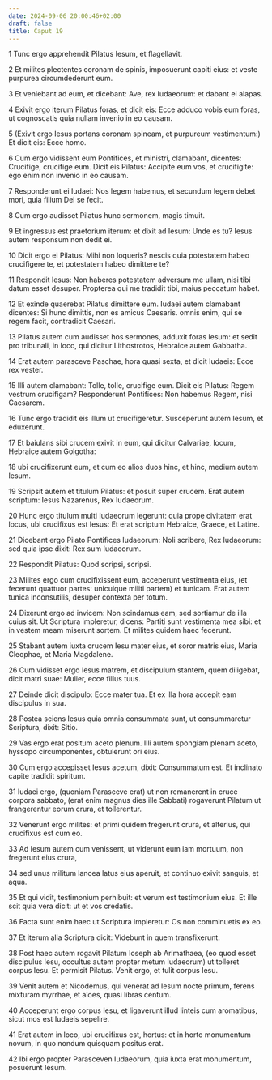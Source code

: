 ```yaml
---
date: 2024-09-06 20:00:46+02:00
draft: false
title: Caput 19
---
```





1 Tunc ergo apprehendit Pilatus Iesum, et flagellavit.

2 Et milites plectentes coronam de spinis, imposuerunt capiti eius: et veste purpurea circumdederunt eum.

3 Et veniebant ad eum, et dicebant: Ave, rex Iudaeorum: et dabant ei alapas.

4 Exivit ergo iterum Pilatus foras, et dicit eis: Ecce adduco vobis eum foras, ut cognoscatis quia nullam invenio in eo causam.

5 (Exivit ergo Iesus portans coronam spineam, et purpureum vestimentum:) Et dicit eis: Ecce homo.

6 Cum ergo vidissent eum Pontifices, et ministri, clamabant, dicentes: Crucifige, crucifige eum. Dicit eis Pilatus: Accipite eum vos, et crucifigite: ego enim non invenio in eo causam.

7 Responderunt ei Iudaei: Nos legem habemus, et secundum legem debet mori, quia filium Dei se fecit.

8 Cum ergo audisset Pilatus hunc sermonem, magis timuit.

9 Et ingressus est praetorium iterum: et dixit ad Iesum: Unde es tu? Iesus autem responsum non dedit ei.

10 Dicit ergo ei Pilatus: Mihi non loqueris? nescis quia potestatem habeo crucifigere te, et potestatem habeo dimittere te?

11 Respondit Iesus: Non haberes potestatem adversum me ullam, nisi tibi datum esset desuper. Propterea qui me tradidit tibi, maius peccatum habet.

12 Et exinde quaerebat Pilatus dimittere eum. Iudaei autem clamabant dicentes: Si hunc dimittis, non es amicus Caesaris. omnis enim, qui se regem facit, contradicit Caesari.

13 Pilatus autem cum audisset hos sermones, adduxit foras Iesum: et sedit pro tribunali, in loco, qui dicitur Lithostrotos, Hebraice autem Gabbatha.

14 Erat autem parasceve Paschae, hora quasi sexta, et dicit Iudaeis: Ecce rex vester.

15 Illi autem clamabant: Tolle, tolle, crucifige eum. Dicit eis Pilatus: Regem vestrum crucifigam? Responderunt Pontifices: Non habemus Regem, nisi Caesarem.

16 Tunc ergo tradidit eis illum ut crucifigeretur. Susceperunt autem Iesum, et eduxerunt.

17 Et baiulans sibi crucem exivit in eum, qui dicitur Calvariae, locum, Hebraice autem Golgotha:

18 ubi crucifixerunt eum, et cum eo alios duos hinc, et hinc, medium autem Iesum.

19 Scripsit autem et titulum Pilatus: et posuit super crucem. Erat autem scriptum: Iesus Nazarenus, Rex Iudaeorum.

20 Hunc ergo titulum multi Iudaeorum legerunt: quia prope civitatem erat locus, ubi crucifixus est Iesus: Et erat scriptum Hebraice, Graece, et Latine.

21 Dicebant ergo Pilato Pontifices Iudaeorum: Noli scribere, Rex Iudaeorum: sed quia ipse dixit: Rex sum Iudaeorum.

22 Respondit Pilatus: Quod scripsi, scripsi.

23 Milites ergo cum crucifixissent eum, acceperunt vestimenta eius, (et fecerunt quattuor partes: unicuique militi partem) et tunicam. Erat autem tunica inconsutilis, desuper contexta per totum.

24 Dixerunt ergo ad invicem: Non scindamus eam, sed sortiamur de illa cuius sit. Ut Scriptura impleretur, dicens: Partiti sunt vestimenta mea sibi: et in vestem meam miserunt sortem. Et milites quidem haec fecerunt.

25 Stabant autem iuxta crucem Iesu mater eius, et soror matris eius, Maria Cleophae, et Maria Magdalene.

26 Cum vidisset ergo Iesus matrem, et discipulum stantem, quem diligebat, dicit matri suae: Mulier, ecce filius tuus.

27 Deinde dicit discipulo: Ecce mater tua. Et ex illa hora accepit eam discipulus in sua.

28 Postea sciens Iesus quia omnia consummata sunt, ut consummaretur Scriptura, dixit: Sitio.

29 Vas ergo erat positum aceto plenum. Illi autem spongiam plenam aceto, hyssopo circumponentes, obtulerunt ori eius.

30 Cum ergo accepisset Iesus acetum, dixit: Consummatum est. Et inclinato capite tradidit spiritum.

31 Iudaei ergo, (quoniam Parasceve erat) ut non remanerent in cruce corpora sabbato, (erat enim magnus dies ille Sabbati) rogaverunt Pilatum ut frangerentur eorum crura, et tollerentur.

32 Venerunt ergo milites: et primi quidem fregerunt crura, et alterius, qui crucifixus est cum eo.

33 Ad Iesum autem cum venissent, ut viderunt eum iam mortuum, non fregerunt eius crura,

34 sed unus militum lancea latus eius aperuit, et continuo exivit sanguis, et aqua.

35 Et qui vidit, testimonium perhibuit: et verum est testimonium eius. Et ille scit quia vera dicit: ut et vos credatis.

36 Facta sunt enim haec ut Scriptura impleretur: Os non comminuetis ex eo.

37 Et iterum alia Scriptura dicit: Videbunt in quem transfixerunt.

38 Post haec autem rogavit Pilatum Ioseph ab Arimathaea, (eo quod esset discipulus Iesu, occultus autem propter metum Iudaeorum) ut tolleret corpus Iesu. Et permisit Pilatus. Venit ergo, et tulit corpus Iesu.

39 Venit autem et Nicodemus, qui venerat ad Iesum nocte primum, ferens mixturam myrrhae, et aloes, quasi libras centum.

40 Acceperunt ergo corpus Iesu, et ligaverunt illud linteis cum aromatibus, sicut mos est Iudaeis sepelire.

41 Erat autem in loco, ubi crucifixus est, hortus: et in horto monumentum novum, in quo nondum quisquam positus erat.

42 Ibi ergo propter Parasceven Iudaeorum, quia iuxta erat monumentum, posuerunt Iesum.

